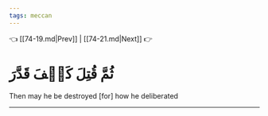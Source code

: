 ```yaml
---
tags: meccan
---
```


👈 [[74-19.md|Prev]] | [[74-21.md|Next]] 👉

# ثُمَّ قُتِلَ كَيۡفَ قَدَّرَ

Then may he be destroyed [for] how he deliberated

---

